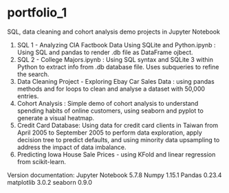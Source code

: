 # portfolio_1
SQL, data cleaning and cohort analysis demo projects in Jupyter Notebook

1. SQL 1 - Analyzing CIA Factbook Data Using SQLite and Python.ipynb : Using SQL and pandas to render .db file as DataFrame ojbect.
2. SQL 2 - College Majors.ipynb : Using SQL syntax and SQLite 3 within Python to extract info from .db database file.  Uses subqueries to refine the search.
3. Data Cleaning Project - Exploring Ebay Car Sales Data : using pandas methods and for loops to clean and analyse a dataset with 50,000 entries.
4. Cohort Analysis : Simple demo of cohort analysis to understand spending habits of online customers, using seaborn and pyplot to generate a visual heatmap.
5. Credit Card Database: Using data for credit card clients in Taiwan from April 2005 to September 2005 to perform data exploration, apply decision tree to predict defaults, and using minority data upsampling to address the impact of data imbalance.
6. Predicting Iowa House Sale Prices - using KFold and linear regression from scikit-learn.

Version documentation:
Jupyter Notebook 5.7.8
Numpy 1.15.1
Pandas 0.23.4
matplotlib 3.0.2
seaborn 0.9.0
